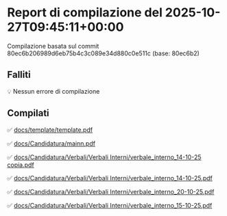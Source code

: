 # Report di compilazione del 2025-10-27T09:45:11+00:00

Compilazione basata sul commit 80ec6b206989d6eb75b4c3c089e34d880c0e511c (base: 80ec6b2)

## Falliti
💡 Nessun errore di compilazione

## Compilati
✅ [docs/template/template.pdf](docs/template/template.pdf)

✅ [docs/Candidatura/mainn.pdf](docs/Candidatura/mainn.pdf)

✅ [docs/Candidatura/Verbali/Verbali Interni/verbale_interno_14-10-25 copia.pdf](docs/Candidatura/Verbali/Verbali%20Interni/verbale_interno_14-10-25%20copia.pdf)

✅ [docs/Candidatura/Verbali/Verbali Interni/verbale_interno_14-10-25.pdf](docs/Candidatura/Verbali/Verbali%20Interni/verbale_interno_14-10-25.pdf)

✅ [docs/Candidatura/Verbali/Verbali Interni/verbale_interno_20-10-25.pdf](docs/Candidatura/Verbali/Verbali%20Interni/verbale_interno_20-10-25.pdf)

✅ [docs/Candidatura/Verbali/Verbali Interni/verbale_interno_15-10-25.pdf](docs/Candidatura/Verbali/Verbali%20Interni/verbale_interno_15-10-25.pdf)

